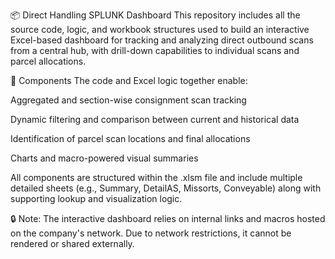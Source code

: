 📦 Direct Handling SPLUNK Dashboard
This repository includes all the source code, logic, and workbook structures used to build an interactive Excel-based dashboard for tracking and analyzing direct outbound scans from a central hub, with drill-down capabilities to individual scans and parcel allocations.

🧰 Components
The code and Excel logic together enable:

Aggregated and section-wise consignment scan tracking

Dynamic filtering and comparison between current and historical data

Identification of parcel scan locations and final allocations

Charts and macro-powered visual summaries

All components are structured within the .xlsm file and include multiple detailed sheets (e.g., Summary, DetailAS, Missorts, Conveyable) along with supporting lookup and visualization logic.

🔒 Note:
The interactive dashboard relies on internal links and macros hosted on the company's network. Due to network restrictions, it cannot be rendered or shared externally.
